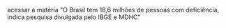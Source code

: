  acessar a matéria "O Brasil tem 18,6 milhões de pessoas com deficiência, indica pesquisa divulgada pelo IBGE e MDHC"
